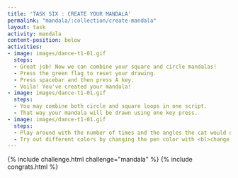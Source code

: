 ```yaml
---
title: 'TASK SIX : CREATE YOUR MANDALA'
permalink: "mandala/:collection/create-mandala"
layout: task
activity: mandala
content-position: below
activities:
- image: images/dance-t1-01.gif
  steps:
  - Great job! Now we can combine your square and circle mandalas!
  - Press the green flag to reset your drawing.
  - Press spacebar and then press A key.
  - Voila! You've created your mandala!
- image: images/dance-t1-01.gif
  steps:
  - You may combine both circle and square loops in one script.
  - That way your mandala will be drawn using one key press.
- image: images/dance-t1-01.gif
  steps:
  - Play around with the number of times and the angles the cat would draw.
  - Try out different colors by changing the pen color with <bl>change pen color by (10)</bl>
---
```

{% include challenge.html challenge="mandala" %}
{% include congrats.html %}
